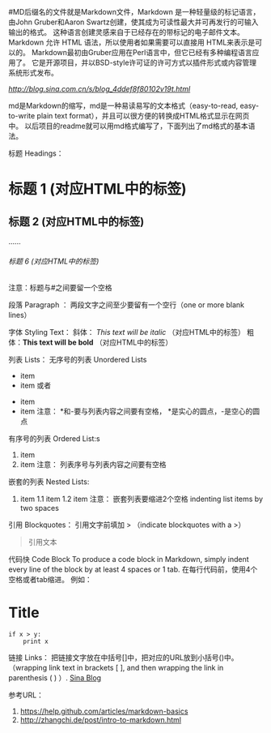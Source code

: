 #MD后缀名的文件就是Markdown文件，Markdown 是一种轻量级的标记语言，
由John Gruber和Aaron Swartz创建，使其成为可读性最大并可再发行的可输入输出的格式。
这种语言创建灵感来自于已经存在的带标记的电子邮件文本。
Markdown 允许 HTML 语法，所以使用者如果需要可以直接用 HTML来表示是可以的。
Markdown最初由Gruber应用在Perl语言中，但它已经有多种编程语言应用了。
它是开源项目，并以BSD-style许可证的许可方式以插件形式或内容管理系统形式发布。

*http://blog.sina.com.cn/s/blog_4ddef8f80102v19t.html*

md是Markdown的缩写，md是一种易读易写的文本格式（easy-to-read, easy-to-write plain text format），并且可以很方便的转换成HTML格式显示在网页中。 以后项目的readme就可以用md格式编写了，下面列出了md格式的基本语法。

标题 Headings：
# 标题 1 (对应HTML中的标签)
## 标题 2 (对应HTML中的标签)
......
###### 标题 6 (对应HTML中的标签)

注意：标题与#之间要留一个空格

段落 Paragraph ：
两段文字之间至少要留有一个空行（one or more blank lines）

字体 Styling Text：
斜体： *This text will be italic*  （对应HTML中的标签）
粗体：**This text will be bold** （对应HTML中的标签）

列表 Lists：
无序号的列表 Unordered Lists
* item 
* item
或者
- item
- item
注意： *和-要与列表内容之间要有空格， *是实心的圆点，-是空心的圆点

有序号的列表 Ordered List:s
1. item
2. item
注意： 列表序号与列表内容之间要有空格

嵌套的列表 Nested Lists:
1. item
  1.1 item
  1.2 item
注意： 嵌套列表要缩进2个空格  indenting list items by two spaces

引用 Blockquotes：
引用文字前填加 > （indicate blockquotes with a >）
> 引用文本

代码快 Code Block
To produce a code block in Markdown, simply indent every line of the block by at least 4 spaces or 1 tab.
在每行代码前，使用4个空格或者tab缩进。
例如：
# Title
    if x > y:
        print x

链接 Links：
把链接文字放在中括号[]中，把对应的URL放到小括号()中。（wrapping link text in brackets [ ], and then wrapping the link in parenthesis ( ) ）.
[Sina Blog](blog.sina.com.cn)

参考URL：
1. https://help.github.com/articles/markdown-basics
2. http://zhangchi.de/post/intro-to-markdown.html